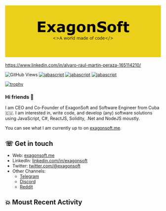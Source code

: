 ![natterstefan](https://github.com/exagonsoft/exagonsoft/blob/main/ExagonSoft.png)

https://www.linkedin.com/in/alvaro-raul-martin-peraza-165114210/

![GitHub Views](https://komarev.com/ghpvc/?username=exagonsoft&color=FAC151)
[![jabascript](https://img.shields.io/badge/Javascript-Fan-FAC151.svg?logo=javascript&logoWidth=20)](https://github.com/exagonsoft)
[![jabascript](https://img.shields.io/badge/BlockChain-Fan-FAC151.svg?logo=bitcoin&logoWidth=20)](https://github.com/exagonsoft)
[![jabascript](https://img.shields.io/badge/GameDevelop-Fan-FAC151.svg?logo=unity&logoWidth=20)](https://github.com/exagonsoft)

[![trophy](https://github-profile-trophy.vercel.app/?username=exagonsoft&theme=onedark&row=1&column=6)](https://github.com/ryo-ma/github-profile-trophy)

### Hi friends 👋

I am CEO and Co-Founder of ExagonSoft and Software Engineer from Cuba
🇨🇺. I am interested in, write code, and develop (any) software solutions
using JavaScript, C#, ReactJS, Solidity, .Net and NodeJS moustly.

You can see what I am currently up to on [exagonsoft.me](https://exagonsoft.me).

## ☏ Get in touch

- Web: [exagonsoft.me](https://exagonsoft.me)
- LinkedIn: [linkedin.com/in/exagonsoft](https://linkedin.com/in/exagonsoft)
- Twitter: [twitter.com/@exagonsoft](https://twitter.com/@exagonsoft)<br />
- Other Channels:
  - [Telegram](https://t.me/exagonsoft_work)
  - [Discord](https://discord.com/channels/943003573518745681/943003573518745685)
  - [Reddit](https://www.reddit.com/r/ExagonSoft_Work/)



## 💥 Moust Recent Activity
<!--START_SECTION:activity-->

<!--END_SECTION:activity-->
